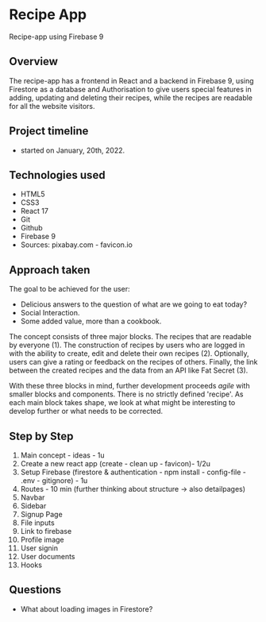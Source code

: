 # Recipe App

Recipe-app using Firebase 9

## Overview

The recipe-app has a frontend in React and a backend in Firebase 9, using Firestore as a database and Authorisation to give users special features in adding, updating and deleting their recipes, while the recipes are readable for all the website visitors. 

## Project timeline 

- started on January, 20th, 2022. 

## Technologies used

- HTML5
- CSS3 
- React 17
- Git
- Github
- Firebase 9
- Sources: pixabay.com - favicon.io

## Approach taken

The goal to be achieved for the user: 
- Delicious answers to the question of what are we going to eat today? 
- Social Interaction.
- Some added value, more than a cookbook. 

The concept consists of three major blocks. The recipes that are readable by everyone (1). The construction of recipes by users who are logged in with the ability to create, edit and delete their own recipes (2). Optionally, users can give a rating or feedback on the recipes of others. Finally, the link between the created recipes and the data from an API like Fat Secret (3).   

With these three blocks in mind, further development proceeds *agile* with smaller blocks and components. There is no strictly defined 'recipe'. As each main block takes shape, we look at what might be interesting to develop further or what needs to be corrected.

## Step by Step

1. Main concept - ideas - 1u 
2. Create a new react app (create - clean up - favicon)- 1/2u 
3. Setup Firebase (firestore & authentication - npm install - config-file - .env - gitignore) - 1u
4. Routes - 10 min (further thinking about structure -> also detailpages)
5. Navbar
6. Sidebar
7. Signup Page
8. File inputs
9. Link to firebase
10. Profile image
11. User signin
12. User documents
13. Hooks

## Questions
 
- What about loading images in Firestore?  







